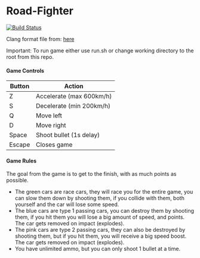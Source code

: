 # Road-Fighter
[![Build Status](https://travis-ci.com/landerdr/Road-Fighter.svg?token=kHdYqstEjn9LocAvPi4v&branch=master)](https://travis-ci.com/landerdr/Road-Fighter)

Clang format file from: [here](https://github.com/broeckho/prog2)

Important: To run game either use run.sh or change working directory to the root from this repo.

#### Game Controls

Button | Action
------|-------
Z | Accelerate (max 600km/h)
S | Decelerate (min 200km/h)
Q | Move left
D | Move right
Space | Shoot bullet (1s delay)
Escape | Closes game

#### Game Rules

The goal from the game is to get to the finish, with as much points as possible.

- The green cars are race cars, they will race you for the entire game, you can slow them down by shooting them, if you collide with them, both yourself and the car will lose some speed.
- The blue cars are type 1 passing cars, you can destroy them by shooting them, if you hit them you will lose a big amount of speed, and points. The car gets removed on impact (explodes).
- The pink cars are type 2 passing cars, they can also be destroyed by shooting them, but if you hit them, you will receive a big speed boost. The car gets removed on impact (explodes).
- You have unlimited ammo, but you can only shoot 1 bullet at a time.